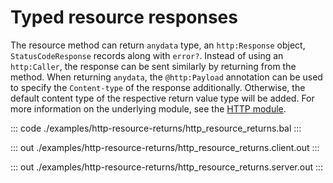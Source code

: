 # Typed resource responses

The resource method can return `anydata` type, an `http:Response` object, `StatusCodeResponse` records along with
`error?`. Instead of using an `http:Caller`, the response can be sent similarly by returning from the method.
When returning `anydata`, the `@http:Payload` annotation can be used to specify the `Content-type` of the response
additionally. Otherwise, the default content type of the respective return value type will be added.
For more information on the underlying module, 
see the [HTTP module](https://docs.central.ballerina.io/ballerina/http/latest/).


::: code ./examples/http-resource-returns/http_resource_returns.bal :::

::: out ./examples/http-resource-returns/http_resource_returns.client.out :::

::: out ./examples/http-resource-returns/http_resource_returns.server.out :::